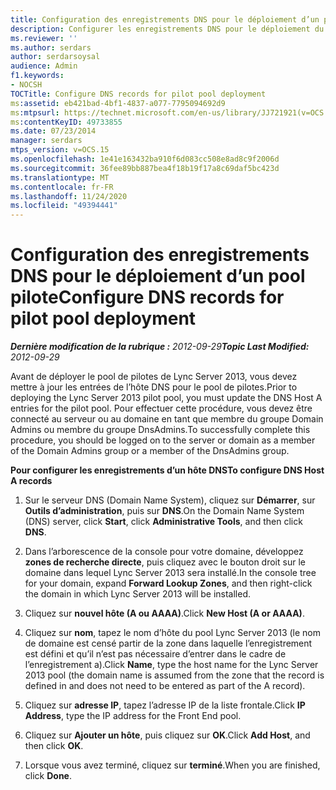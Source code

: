 ```yaml
---
title: Configuration des enregistrements DNS pour le déploiement d’un pool pilote
description: Configurer les enregistrements DNS pour le déploiement du pool de pilotes.
ms.reviewer: ''
ms.author: serdars
author: serdarsoysal
audience: Admin
f1.keywords:
- NOCSH
TOCTitle: Configure DNS records for pilot pool deployment
ms:assetid: eb421bad-4bf1-4837-a077-7795094692d9
ms:mtpsurl: https://technet.microsoft.com/en-us/library/JJ721921(v=OCS.15)
ms:contentKeyID: 49733855
ms.date: 07/23/2014
manager: serdars
mtps_version: v=OCS.15
ms.openlocfilehash: 1e41e163432ba910f6d083cc508e8ad8c9f2006d
ms.sourcegitcommit: 36fee89bb887bea4f18b19f17a8c69daf5bc423d
ms.translationtype: MT
ms.contentlocale: fr-FR
ms.lasthandoff: 11/24/2020
ms.locfileid: "49394441"
---
```

# <a name="configure-dns-records-for-pilot-pool-deployment"></a><span data-ttu-id="501eb-103">Configuration des enregistrements DNS pour le déploiement d’un pool pilote</span><span class="sxs-lookup"><span data-stu-id="501eb-103">Configure DNS records for pilot pool deployment</span></span>

<div data-xmlns="http://www.w3.org/1999/xhtml">

<div class="topic" data-xmlns="http://www.w3.org/1999/xhtml" data-msxsl="urn:schemas-microsoft-com:xslt" data-cs="https://msdn.microsoft.com/">

<div data-asp="https://msdn2.microsoft.com/asp">



</div>

<div id="mainSection">

<div id="mainBody"><span data-ttu-id="501eb-104">

<span> </span></span><span class="sxs-lookup"><span data-stu-id="501eb-104">

<span> </span></span></span>

<span data-ttu-id="501eb-105">_**Dernière modification de la rubrique :** 2012-09-29_</span><span class="sxs-lookup"><span data-stu-id="501eb-105">_**Topic Last Modified:** 2012-09-29_</span></span>

<span data-ttu-id="501eb-106">Avant de déployer le pool de pilotes de Lync Server 2013, vous devez mettre à jour les entrées de l’hôte DNS pour le pool de pilotes.</span><span class="sxs-lookup"><span data-stu-id="501eb-106">Prior to deploying the Lync Server 2013 pilot pool, you must update the DNS Host A entries for the pilot pool.</span></span> <span data-ttu-id="501eb-107">Pour effectuer cette procédure, vous devez être connecté au serveur ou au domaine en tant que membre du groupe Domain Admins ou membre du groupe DnsAdmins.</span><span class="sxs-lookup"><span data-stu-id="501eb-107">To successfully complete this procedure, you should be logged on to the server or domain as a member of the Domain Admins group or a member of the DnsAdmins group.</span></span>

<span data-ttu-id="501eb-108">**Pour configurer les enregistrements d’un hôte DNS**</span><span class="sxs-lookup"><span data-stu-id="501eb-108">**To configure DNS Host A records**</span></span>

1.  <span data-ttu-id="501eb-109">Sur le serveur DNS (Domain Name System), cliquez sur **Démarrer**, sur **Outils d’administration**, puis sur **DNS**.</span><span class="sxs-lookup"><span data-stu-id="501eb-109">On the Domain Name System (DNS) server, click **Start**, click **Administrative Tools**, and then click **DNS**.</span></span>

2.  <span data-ttu-id="501eb-110">Dans l’arborescence de la console pour votre domaine, développez **zones de recherche directe**, puis cliquez avec le bouton droit sur le domaine dans lequel Lync Server 2013 sera installé.</span><span class="sxs-lookup"><span data-stu-id="501eb-110">In the console tree for your domain, expand **Forward Lookup Zones**, and then right-click the domain in which Lync Server 2013 will be installed.</span></span>

3.  <span data-ttu-id="501eb-111">Cliquez sur **nouvel hôte (A ou AAAA)**.</span><span class="sxs-lookup"><span data-stu-id="501eb-111">Click **New Host (A or AAAA)**.</span></span>

4.  <span data-ttu-id="501eb-112">Cliquez sur **nom**, tapez le nom d’hôte du pool Lync Server 2013 (le nom de domaine est censé partir de la zone dans laquelle l’enregistrement est défini et qu’il n’est pas nécessaire d’entrer dans le cadre de l’enregistrement a).</span><span class="sxs-lookup"><span data-stu-id="501eb-112">Click **Name**, type the host name for the Lync Server 2013 pool (the domain name is assumed from the zone that the record is defined in and does not need to be entered as part of the A record).</span></span>

5.  <span data-ttu-id="501eb-113">Cliquez sur **adresse IP**, tapez l’adresse IP de la liste frontale.</span><span class="sxs-lookup"><span data-stu-id="501eb-113">Click **IP Address**, type the IP address for the Front End pool.</span></span>

6.  <span data-ttu-id="501eb-114">Cliquez sur **Ajouter un hôte**, puis cliquez sur **OK**.</span><span class="sxs-lookup"><span data-stu-id="501eb-114">Click **Add Host**, and then click **OK**.</span></span>

7.  <span data-ttu-id="501eb-115">Lorsque vous avez terminé, cliquez sur **terminé**.</span><span class="sxs-lookup"><span data-stu-id="501eb-115">When you are finished, click **Done**.</span></span>

<span data-ttu-id="501eb-116"></div>

<span> </span>

</div>

</div>

</span><span class="sxs-lookup"><span data-stu-id="501eb-116"></div>

<span> </span>

</div>

</div>

</span></span></div>

